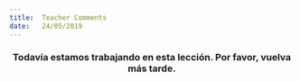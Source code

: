 ```yaml
---
title:  Teacher Comments
date:   24/05/2019
---
```


### <center>Todavía estamos trabajando en esta lección. Por favor, vuelva más tarde.</center>
